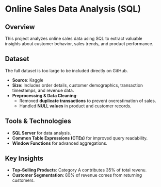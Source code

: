 # Online Sales Data Analysis (SQL)  

## Overview  
This project analyzes online sales data using SQL to extract valuable insights about customer behavior, sales trends, and product performance.

## Dataset  
The full dataset is too large to be included directly on GitHub.

- **Source**: Kaggle
- **Size**: Includes order details, customer demographics, transaction timestamps, and revenue data.  
- **Preprocessing & Data Cleaning**:  
  - Removed **duplicate transactions** to prevent overestimation of sales.  
  - Handled **NULL values** in product and customer records.  

## Tools & Technologies  
- **SQL Server** for data analysis.  
- **Common Table Expressions (CTEs)** for improved query readability.  
- **Window Functions** for advanced aggregations.  

## Key Insights  
- **Top-Selling Products**: Category A contributes 35% of total revenu.
- **Customer Segmentation**: 80% of revenue comes from returning customers.
